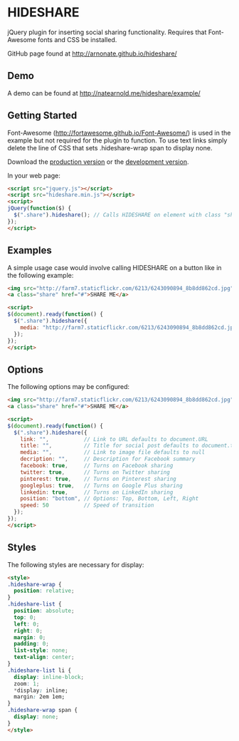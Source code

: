 # HIDESHARE

jQuery plugin for inserting social sharing functionality. Requires that Font-Awesome fonts and CSS be installed.

GitHub page found at http://arnonate.github.io/hideshare/

## Demo
A demo can be found at http://natearnold.me/hideshare/example/

## Getting Started
Font-Awesome (http://fortawesome.github.io/Font-Awesome/) is used in the example but not required for the plugin to function. To use text links simply delete the line of CSS that sets .hideshare-wrap span to display none.

Download the [production version][min] or the [development version][max].

[min]: https://raw.github.com/arnonate/hideshare/hideshare.min.js
[max]: https://raw.github.com/arnonate/hideshare/hideshare.js

In your web page:

```html
<script src="jquery.js"></script>
<script src="hideshare.min.js"></script>
<script>
jQuery(function($) {
  $(".share").hideshare(); // Calls HIDESHARE on element with class "share"
});
</script>
```

## Examples

A simple usage case would involve calling HIDESHARE on a button like in the following example:

```html
<img src="http://farm7.staticflickr.com/6213/6243090894_8b8dd862cd.jpg">
<a class="share" href="#">SHARE ME</a>

<script>
$(document).ready(function() {
  $(".share").hideshare({
    media: "http://farm7.staticflickr.com/6213/6243090894_8b8dd862cd.jpg"
  });
});
</script>
```

## Options

The following options may be configured:

```html
<img src="http://farm7.staticflickr.com/6213/6243090894_8b8dd862cd.jpg">
<a class="share" href="#">SHARE ME</a>

<script>
$(document).ready(function() {
  $(".share").hideshare({
    link: "",           // Link to URL defaults to document.URL
    title: "",          // Title for social post defaults to document.title
    media: "",          // Link to image file defaults to null
    decription: "",     // Description for Facebook summary
    facebook: true,     // Turns on Facebook sharing
    twitter: true,      // Turns on Twitter sharing
    pinterest: true,    // Turns on Pinterest sharing
    googleplus: true,   // Turns on Google Plus sharing
    linkedin: true,     // Turns on LinkedIn sharing
    position: "bottom", // Options: Top, Bottom, Left, Right
    speed: 50           // Speed of transition
  });
});
</script>
```

## Styles

The following styles are necessary for display:

```html
<style>
.hideshare-wrap {
  position: relative;
}
.hideshare-list {
  position: absolute;
  top: 0;
  left: 0;
  right: 0;
  margin: 0;
  padding: 0;
  list-style: none;
  text-align: center;
}
.hideshare-list li {
  display: inline-block;
  zoom: 1;
  *display: inline;
  margin: 2em 1em;
}
.hideshare-wrap span {
  display: none;
}
</style>
```
